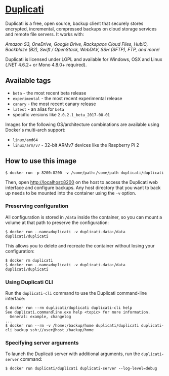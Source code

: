 # [Duplicati](https://www.duplicati.com)
Duplicati is a free, open source, backup client that securely stores encrypted, incremental, compressed backups on cloud storage services and remote file servers. It works with:

*Amazon S3, OneDrive, Google Drive, Rackspace Cloud Files, HubiC, Backblaze (B2), Swift / OpenStack, WebDAV, SSH (SFTP), FTP, and more!*

Duplicati is licensed under LGPL and available for Windows, OSX and Linux (.NET 4.6.2+ or Mono 4.8.0+ required).

## Available tags

  * `beta` - the most recent beta release
  * `experimental` - the most recent experimental release
  * `canary` - the most recent canary release
  * `latest` - an alias for `beta`
  * specific versions like `2.0.2.1_beta_2017-08-01`

Images for the following OS/architecture combinations are available using Docker's multi-arch support:

  * `linux/amd64`
  * `linux/arm/v7` - 32-bit ARMv7 devices like the Raspberry Pi 2

## How to use this image

```console
$ docker run -p 8200:8200 -v /some/path:/some/path duplicati/duplicati
```

Then, open [http://localhost:8200](http://localhost:8200) on the host to access the Duplicati web interface and configure backups. Any host directory that you want to back up needs to be mounted into the container using the `-v` option.

### Preserving configuration

All configuration is stored in `/data` inside the container, so you can mount a volume at that path to preserve the configuration:

```console
$ docker run --name=duplicati -v duplicati-data:/data duplicati/duplicati
```

This allows you to delete and recreate the container without losing your configuration:

```console
$ docker rm duplicati
$ docker run --name=duplicati -v duplicati-data:/data duplicati/duplicati
```

### Using Duplicati CLI

Run the `duplicati-cli` command to use the Duplicati command-line interface:

```console
$ docker run --rm duplicati/duplicati duplicati-cli help
See duplicati.commandline.exe help <topic> for more information.
  General: example, changelog
...
$ docker run --rm -v /home:/backup/home duplicati/duplicati duplicati-cli backup ssh://user@host /backup/home
```

### Specifying server arguments

To launch the Duplicati server with additional arguments, run the `duplicati-server` command:

```console
$ docker run duplicati/duplicati duplicati-server --log-level=debug
```
